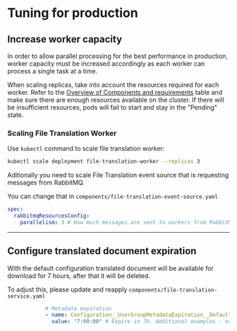 # Tuning for production

## Increase worker capacity

In order to allow parallel processing for the best performance in production, worker capacity must be increased accordingly as each worker can process a single task at a time.

When scaling replicas, take into account the resources required for each worker. Refer to the [Overview of Components and requirements](../README.md#overview-of-components-and-requirements) table and make sure there are enough resources available on the cluster. If there will be insufficient resources, pods will fail to start and stay in the "Pending" state.

### Scaling File Translation Worker

Use `kubectl` command to scale file translation worker:

```bash
kubectl scale deployment file-translation-worker --replicas 3
```

Aditionally you need to scale File Translation event source that is requesting messages from RabbitMQ. 

You can change that in `components/file-translation-event-source.yaml`

```YAML
spec:
  rabbitmqResourcesConfig:
    parallelism: 3 # How much messages are sent to workers from RabbitMQ
```
---
## Configure translated document expiration

With the default configuration translated document will be available for download for 7 hours, after that it will be deleted.

To adjust this, please update and reapply `components/file-translation-service.yaml`
```YAML
            # Metadata expiration
            - name: Configuration__UserGroupMetadataExpiration__DefaultFileTranslationGroupExpiration
              value: "7:00:00" # Expire in 7h. Additional examples - expire in 1 day: "1.00:00:00", expire in 30min: "0:30:00"
```